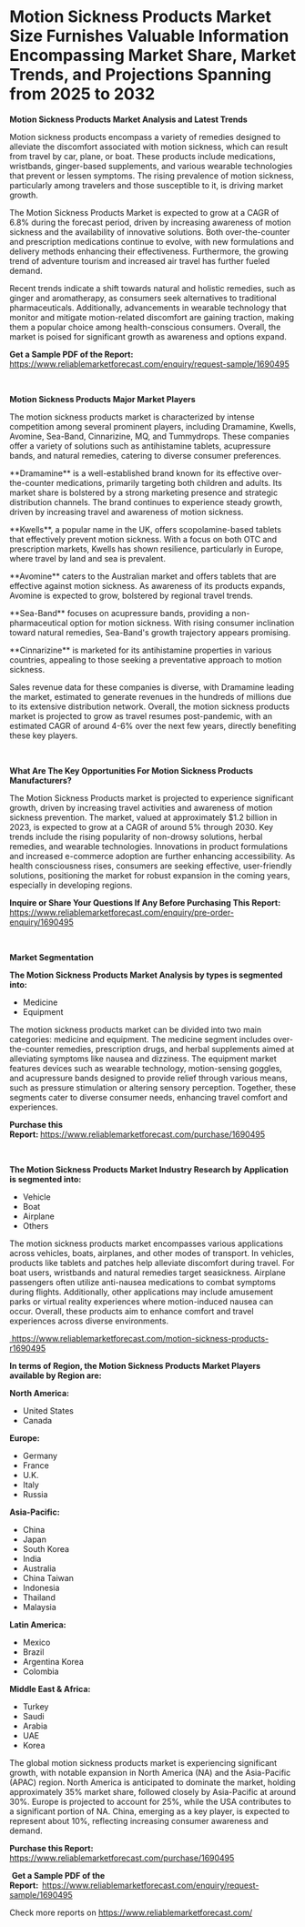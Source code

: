 <p><h1>Motion Sickness Products Market Size Furnishes Valuable Information Encompassing Market Share, Market Trends, and Projections Spanning from 2025 to 2032</h1></p><p><strong>Motion Sickness Products Market Analysis and Latest Trends</strong></p>
<p><p>Motion sickness products encompass a variety of remedies designed to alleviate the discomfort associated with motion sickness, which can result from travel by car, plane, or boat. These products include medications, wristbands, ginger-based supplements, and various wearable technologies that prevent or lessen symptoms. The rising prevalence of motion sickness, particularly among travelers and those susceptible to it, is driving market growth.</p><p>The Motion Sickness Products Market is expected to grow at a CAGR of 6.8% during the forecast period, driven by increasing awareness of motion sickness and the availability of innovative solutions. Both over-the-counter and prescription medications continue to evolve, with new formulations and delivery methods enhancing their effectiveness. Furthermore, the growing trend of adventure tourism and increased air travel has further fueled demand. </p><p>Recent trends indicate a shift towards natural and holistic remedies, such as ginger and aromatherapy, as consumers seek alternatives to traditional pharmaceuticals. Additionally, advancements in wearable technology that monitor and mitigate motion-related discomfort are gaining traction, making them a popular choice among health-conscious consumers. Overall, the market is poised for significant growth as awareness and options expand.</p></p>
<p><strong>Get a Sample PDF of the Report:&nbsp;</strong> <a href="https://www.reliablemarketforecast.com/enquiry/request-sample/1690495?utm_campaign=2248&utm_medium=2&utm_source=Github&utm_content=ia&utm_term=26032025&utm_id=motion-sickness-products">https://www.reliablemarketforecast.com/enquiry/request-sample/1690495</a></p>
<p>&nbsp;</p>
<p><strong>Motion Sickness Products Major Market Players</strong></p>
<p><p>The motion sickness products market is characterized by intense competition among several prominent players, including Dramamine, Kwells, Avomine, Sea-Band, Cinnarizine, MQ, and Tummydrops. These companies offer a variety of solutions such as antihistamine tablets, acupressure bands, and natural remedies, catering to diverse consumer preferences.</p><p>**Dramamine** is a well-established brand known for its effective over-the-counter medications, primarily targeting both children and adults. Its market share is bolstered by a strong marketing presence and strategic distribution channels. The brand continues to experience steady growth, driven by increasing travel and awareness of motion sickness.</p><p>**Kwells**, a popular name in the UK, offers scopolamine-based tablets that effectively prevent motion sickness. With a focus on both OTC and prescription markets, Kwells has shown resilience, particularly in Europe, where travel by land and sea is prevalent.</p><p>**Avomine** caters to the Australian market and offers tablets that are effective against motion sickness. As awareness of its products expands, Avomine is expected to grow, bolstered by regional travel trends.</p><p>**Sea-Band** focuses on acupressure bands, providing a non-pharmaceutical option for motion sickness. With rising consumer inclination toward natural remedies, Sea-Band's growth trajectory appears promising.</p><p>**Cinnarizine** is marketed for its antihistamine properties in various countries, appealing to those seeking a preventative approach to motion sickness.</p><p>Sales revenue data for these companies is diverse, with Dramamine leading the market, estimated to generate revenues in the hundreds of millions due to its extensive distribution network. Overall, the motion sickness products market is projected to grow as travel resumes post-pandemic, with an estimated CAGR of around 4-6% over the next few years, directly benefiting these key players.</p></p>
<p>&nbsp;</p>
<p><strong>What Are The Key Opportunities For Motion Sickness Products Manufacturers?</strong></p>
<p><p>The Motion Sickness Products market is projected to experience significant growth, driven by increasing travel activities and awareness of motion sickness prevention. The market, valued at approximately $1.2 billion in 2023, is expected to grow at a CAGR of around 5% through 2030. Key trends include the rising popularity of non-drowsy solutions, herbal remedies, and wearable technologies. Innovations in product formulations and increased e-commerce adoption are further enhancing accessibility. As health consciousness rises, consumers are seeking effective, user-friendly solutions, positioning the market for robust expansion in the coming years, especially in developing regions.</p></p>
<p><strong>Inquire or Share Your Questions If Any Before Purchasing This Report:</strong> <a href="https://www.reliablemarketforecast.com/enquiry/pre-order-enquiry/1690495?utm_campaign=2248&utm_medium=2&utm_source=Github&utm_content=ia&utm_term=26032025&utm_id=motion-sickness-products">https://www.reliablemarketforecast.com/enquiry/pre-order-enquiry/1690495</a></p>
<p>&nbsp;</p>
<p><strong>Market Segmentation</strong></p>
<p><strong>The Motion Sickness Products Market Analysis by types is segmented into:</strong></p>
<p><ul><li>Medicine</li><li>Equipment</li></ul></p>
<p><p>The motion sickness products market can be divided into two main categories: medicine and equipment. The medicine segment includes over-the-counter remedies, prescription drugs, and herbal supplements aimed at alleviating symptoms like nausea and dizziness. The equipment market features devices such as wearable technology, motion-sensing goggles, and acupressure bands designed to provide relief through various means, such as pressure stimulation or altering sensory perception. Together, these segments cater to diverse consumer needs, enhancing travel comfort and experiences.</p></p>
<p><strong>Purchase this Report:&nbsp;</strong><a href="https://www.reliablemarketforecast.com/purchase/1690495?utm_campaign=2248&utm_medium=2&utm_source=Github&utm_content=ia&utm_term=26032025&utm_id=motion-sickness-products">https://www.reliablemarketforecast.com/purchase/1690495</a></p>
<p>&nbsp;</p>
<p><strong>The Motion Sickness Products Market Industry Research by Application is segmented into:</strong></p>
<p><ul><li>Vehicle</li><li>Boat</li><li>Airplane</li><li>Others</li></ul></p>
<p><p>The motion sickness products market encompasses various applications across vehicles, boats, airplanes, and other modes of transport. In vehicles, products like tablets and patches help alleviate discomfort during travel. For boat users, wristbands and natural remedies target seasickness. Airplane passengers often utilize anti-nausea medications to combat symptoms during flights. Additionally, other applications may include amusement parks or virtual reality experiences where motion-induced nausea can occur. Overall, these products aim to enhance comfort and travel experiences across diverse environments.</p></p>
<p><a href="https://www.reliablemarketforecast.com/motion-sickness-products-r1690495?utm_campaign=2248&utm_medium=2&utm_source=Github&utm_content=ia&utm_term=26032025&utm_id=motion-sickness-products">&nbsp;https://www.reliablemarketforecast.com/motion-sickness-products-r1690495</a></p>
<p><strong>In terms of Region, the Motion Sickness Products Market Players available by Region are:</strong></p>
<p>
    <p> <strong> North America: </strong>
        <ul>
            <li>United States</li>
            <li>Canada</li>
        </ul>
        </p> 
    <p> <strong> Europe: </strong>
        <ul>
            <li>Germany</li>
            <li>France</li>
            <li>U.K.</li>
            <li>Italy</li>
            <li>Russia</li>
        </ul>
        </p> 
    <p> <strong> Asia-Pacific: </strong>
        <ul>
            <li>China</li>
            <li>Japan</li>
            <li>South Korea</li>
            <li>India</li>
            <li>Australia</li>
            <li>China Taiwan</li>
            <li>Indonesia</li>
            <li>Thailand</li>
            <li>Malaysia</li>
        </ul>
        </p> 
    <p> <strong> Latin America: </strong>
        <ul>
            <li>Mexico</li>
            <li>Brazil</li>
            <li>Argentina Korea</li>
            <li>Colombia</li>
        </ul>
        </p> 
    <p> <strong> Middle East & Africa: </strong>
        <ul>
            <li>Turkey</li>
            <li>Saudi</li>
            <li>Arabia</li>
            <li>UAE</li>
            <li>Korea</li>
        </ul>
    </p>
    </p>
<p><p>The global motion sickness products market is experiencing significant growth, with notable expansion in North America (NA) and the Asia-Pacific (APAC) region. North America is anticipated to dominate the market, holding approximately 35% market share, followed closely by Asia-Pacific at around 30%. Europe is projected to account for 25%, while the USA contributes to a significant portion of NA. China, emerging as a key player, is expected to represent about 10%, reflecting increasing consumer awareness and demand.</p></p>
<p><strong>Purchase this Report: </strong><a href="https://www.reliablemarketforecast.com/purchase/1690495?utm_campaign=2248&utm_medium=2&utm_source=Github&utm_content=ia&utm_term=26032025&utm_id=motion-sickness-products">https://www.reliablemarketforecast.com/purchase/1690495</a></p>
<p>&nbsp;<strong>Get a Sample PDF of the Report:&nbsp;&nbsp;</strong><a href="https://www.reliablemarketforecast.com/enquiry/request-sample/1690495?utm_campaign=2248&utm_medium=2&utm_source=Github&utm_content=ia&utm_term=26032025&utm_id=motion-sickness-products">https://www.reliablemarketforecast.com/enquiry/request-sample/1690495</a></p>
<p><strong></strong></p>
<p>Check more reports on <a href="https://www.reliablemarketforecast.com/?utm_campaign=2248&utm_medium=2&utm_source=Github&utm_content=ia&utm_term=26032025&utm_id=motion-sickness-products">https://www.reliablemarketforecast.com/</a></p>